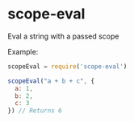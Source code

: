 # scope-eval

Eval a string with a passed scope

Example:
```javascript
scopeEval = require('scope-eval')

scopeEval("a + b + c", {
  a: 1,
  b: 2,
  c: 3
}) // Returns 6
```
